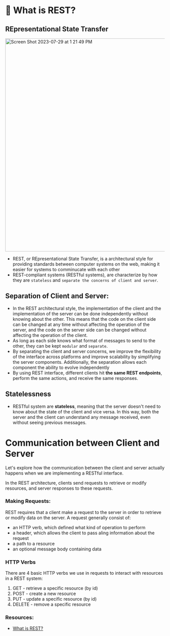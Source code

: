 # 🍌 What is REST?
## REpresentational State Transfer
<img width="674" alt="Screen Shot 2023-07-29 at 1 21 49 PM" src="https://github.com/trucdg/what-is-REST-/assets/91285203/7c2e91a0-8729-406c-9bcc-75ca15ba7dc7">

- REST, or REpresentational State Transfer, is a architectural style for providing standards between computer systems on the web, making it easier for systems to comminucate with each other
- REST-compliant systems (RESTful systems), are characterize by how they are `stateless` and `separate the concerns of client and server`.

## Separation of Client and Server:
- In the REST architectural style, the implementation of the client and the implementation of the server can be done independently without knowing about the other. This means that the code on the client side can be changed at any time without affecting the operation of the server, and the code on the server side can be changed without affecting the operation of the client.
- As long as each side knows what format of messages to send to the other, they can be kept `modular` and `separate`.
- By separating the client and server concerns, we improve the flexibility of the interface across platforms and improve scalability by simplifying the server components. Additionally, the separation allows each component the ability to evolve independently
- By using REST interface, different clients hit **the same REST endpoints**, perform the same actions, and receive the same responses.

## Statelessness
- RESTful system are **stateless**, meaning that the server doesn't need to know about the state of the client and vice versa. In this way, both the server and the client can understand any message received, even without seeing previous messages.

# Communication between Client and Server
Let's explore how the communication between the client and server actually happens when we are implementing a RESTful interface.

In the REST architecture, clients send requests to retrieve or modify resources, and server responses to these requests.

### Making Requests:
REST requires that a client make a request to the server in order to retrieve or modify data on the server. A request generally consist of:
- an HTTP verb, which defined what kind of operation to perform
- a header, which allows the client to pass aling information about the request
- a path to a resource
- an optional message body containing data

### HTTP Verbs
There are 4 basic HTTP verbs we use in requests to interact with resources in a REST system:
1. GET - retrieve a specific resource (by id)
2. POST - create a new resource
3. PUT - update a specific resource (by id)
4. DELETE - remove a specific resource

### Resources:
- [What is REST?](https://www.codecademy.com/article/what-is-rest)













